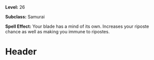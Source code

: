 <!-- TITLE: Bladeturn -->
<!-- SUBTITLE:  -->

**Level:** 26

**Subclass:** Samurai

**Spell Effect:** Your blade has a mind of its own.  Increases your riposte chance as well as making you immune to ripostes.

# Header